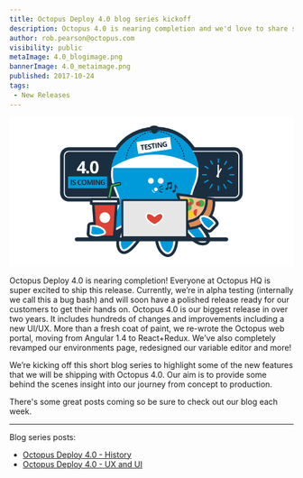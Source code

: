 ```yaml
---
title: Octopus Deploy 4.0 blog series kickoff
description: Octopus 4.0 is nearing completion and we'd love to share some of the best features and some behind-the-scenes details.
author: rob.pearson@octopus.com
visibility: public
metaImage: 4.0_blogimage.png
bannerImage: 4.0_metaimage.png
published: 2017-10-24
tags:
 - New Releases
---
```


![Octopus 4.0 coming soon](4.0_blogimage.png)

Octopus Deploy 4.0 is nearing completion! Everyone at Octopus HQ is super excited to ship this release. Currently, we’re in alpha testing (internally we call this a bug bash) and will soon have a polished release ready for our customers to get their hands on. Octopus 4.0 is our biggest release in over two years. It includes hundreds of changes and improvements including a new UI/UX. More than a fresh coat of paint, we re-wrote the Octopus web portal, moving from Angular 1.4 to React+Redux. We’ve also completely revamped our environments page, redesigned our variable editor and more!

We’re kicking off this short blog series to highlight some of the new features that we will be shipping with Octopus 4.0. Our aim is to provide some behind the scenes insight into our journey from concept to production.  

There's some great posts coming so be sure to check out our blog each week.  

---

Blog series posts:

* [Octopus Deploy 4.0 - History](/blog/2017-10/octopus-v4-history.md)
* [Octopus Deploy 4.0 - UX and UI](/blog/2017-10/octopus-v4-uxui.md)